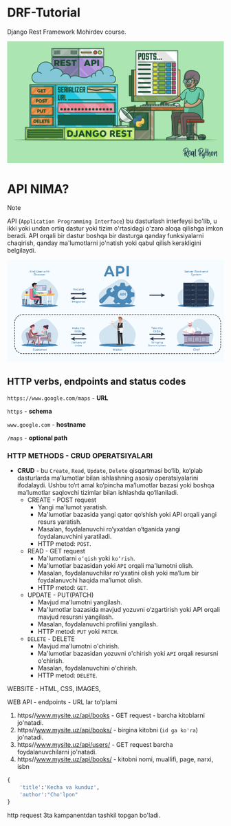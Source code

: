 # DRF-Tutorial
Django Rest Framework Mohirdev course.

![alt text](images/Django-Rest-Framework-An-Introduction_Watermarked.jpg)

# API NIMA?

> [!NOTE]
> API (`Application Programming Interface`) bu dasturlash interfeysi bo'lib, u ikki yoki undan ortiq dastur yoki tizim o'rtasidagi o'zaro aloqa qilishga imkon beradi. API orqali bir dastur boshqa bir dasturga qanday funksiyalarni chaqirish, qanday ma'lumotlarni jo'natish yoki qabul qilish kerakligini belgilaydi.

![alt text](images/image.png)

## HTTP verbs, endpoints and status codes
`https://www.google.com/maps` - **URL**

`https` - **schema**

`www.google.com` - **hostname** 

`/maps` - **optional path** <br>

### HTTP METHODS - CRUD OPERATSIYALARI
- **CRUD** - bu `Create`, `Read`, `Update`, `Delete` qisqartmasi bo‘lib, ko‘plab dasturlarda ma’lumotlar bilan ishlashning asosiy operatsiyalarini ifodalaydi. Ushbu to‘rt amal ko‘pincha ma’lumotlar bazasi yoki boshqa ma’lumotlar saqlovchi tizimlar bilan ishlashda qo‘llaniladi.
    - CREATE - POST request
        - Yangi ma'lumot yaratish.
        - Ma'lumotlar bazasida yangi qator qo‘shish yoki API orqali yangi resurs yaratish.
        - Masalan, foydalanuvchi ro‘yxatdan o‘tganida yangi foydalanuvchini yaratiladi.
        - HTTP metod: `POST`.
    - READ - GET request
        - Ma'lumotlarni `o‘qish` yoki `ko‘rish`.
        - Ma'lumotlar bazasidan yoki `API` orqali ma'lumotni olish.
        - Masalan, foydalanuvchilar ro'yxatini olish yoki ma’lum bir foydalanuvchi haqida ma’lumot olish.
        - HTTP metod: `GET`.
    - UPDATE - PUT(PATCH)
        - Mavjud ma'lumotni yangilash.
        - Ma'lumotlar bazasida mavjud yozuvni o‘zgartirish yoki API orqali mavjud resursni yangilash.
        - Masalan, foydalanuvchi profilini yangilash.
        - HTTP metod: `PUT` yoki `PATCH`.
    - `DELETE` - DELETE
        - Mavjud ma'lumotni o'chirish.
        - Ma'lumotlar bazasidan yozuvni o'chirish yoki `API` orqali resursni o'chirish.
        - Masalan, foydalanuvchini o'chirish.
        - HTTP metod: `DELETE`.

WEBSITE - HTML, CSS, IMAGES, 

WEB API - endpoints - URL lar to'plami
1. https//www.mysite.uz/api/books - GET request - barcha kitoblarni jo'natadi.
2. https//www.mysite.uz/api/books/<id> - birgina kitobni (`id ga ko'ra`) jo'natadi.
3. https//www.mysite.uz/api/users/ - GET request barcha foydalanuvchilarni jo'natadi.
4. https//www.mysite.uz/api/books/ - kitobni nomi, muallifi, page, narxi, isbn
```python
{
    'title':'Kecha va kunduz',
    'author':"Cho'lpon"
}
```

http request 3ta kampanentdan tashkil topgan bo'ladi.
